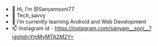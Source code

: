 - 👋 Hi, I’m @Sanyamsoni77
- 👀 Tech_savvy
- 🌱 I’m currently learning Android and Web Development
- 📫 
Instagram id - https://instagram.com/sanyam__soni__?igshid=YmMyMTA2M2Y=


<!---
Sanyamsoni77/Sanyamsoni77 is a ✨ special ✨ repository because its `README.md` (this file) appears on your GitHub profile.
You can click the Preview link to take a look at your changes.
--->
